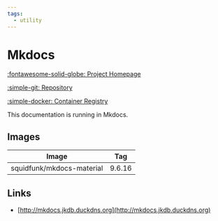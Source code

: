 ```yaml
---
tags:
  - utility
---
```

# Mkdocs

[:fontawesome-solid-globe: Project Homepage](https://squidfunk.github.io/mkdocs-material/)

[:simple-git: Repository](https://github.com/squidfunk/mkdocs-material)

[:simple-docker: Container Registry](https://hub.docker.com/r/squidfunk/mkdocs-material)

This documentation is running in Mkdocs.

## Images
| Image | Tag |
| --- | --- |
| squidfunk/mkdocs-material | 9.6.16 |

## Links
- [http://mkdocs.jkdb.duckdns.org](http://mkdocs.jkdb.duckdns.org)

